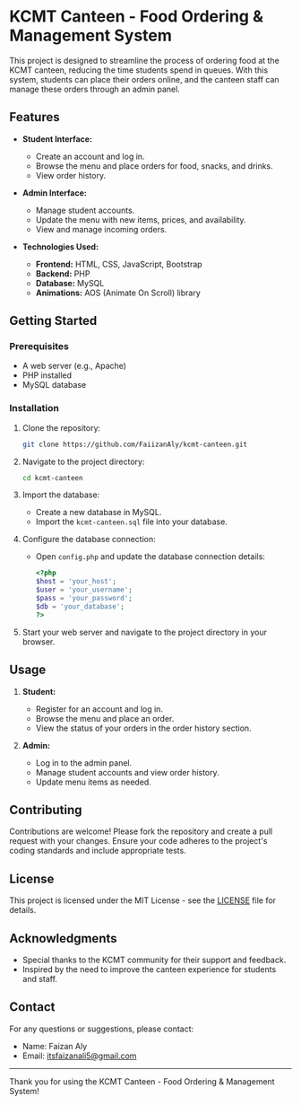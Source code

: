 # KCMT Canteen - Food Ordering & Management System

This project is designed to streamline the process of ordering food at the KCMT canteen, reducing the time students spend in queues. With this system, students can place their orders online, and the canteen staff can manage these orders through an admin panel.

## Features

- **Student Interface:**
  - Create an account and log in.
  - Browse the menu and place orders for food, snacks, and drinks.
  - View order history.

- **Admin Interface:**
  - Manage student accounts.
  - Update the menu with new items, prices, and availability.
  - View and manage incoming orders.

- **Technologies Used:**
  - **Frontend:** HTML, CSS, JavaScript, Bootstrap
  - **Backend:** PHP
  - **Database:** MySQL
  - **Animations:** AOS (Animate On Scroll) library

## Getting Started

### Prerequisites

- A web server (e.g., Apache)
- PHP installed
- MySQL database

### Installation

1. Clone the repository:
    ```bash
    git clone https://github.com/FaiizanAly/kcmt-canteen.git
    ```

2. Navigate to the project directory:
    ```bash
    cd kcmt-canteen
    ```

3. Import the database:
    - Create a new database in MySQL.
    - Import the `kcmt-canteen.sql` file into your database.

4. Configure the database connection:
    - Open `config.php` and update the database connection details:
      ```php
      <?php
      $host = 'your_host';
      $user = 'your_username';
      $pass = 'your_password';
      $db = 'your_database';
      ?>
      ```

5. Start your web server and navigate to the project directory in your browser.

## Usage

1. **Student:**
   - Register for an account and log in.
   - Browse the menu and place an order.
   - View the status of your orders in the order history section.

2. **Admin:**
   - Log in to the admin panel.
   - Manage student accounts and view order history.
   - Update menu items as needed.

## Contributing

Contributions are welcome! Please fork the repository and create a pull request with your changes. Ensure your code adheres to the project's coding standards and include appropriate tests.

## License

This project is licensed under the MIT License - see the [LICENSE](LICENSE) file for details.

## Acknowledgments

- Special thanks to the KCMT community for their support and feedback.
- Inspired by the need to improve the canteen experience for students and staff.

## Contact

For any questions or suggestions, please contact:

- Name: Faizan Aly
- Email: itsfaizanali5@gmail.com

---

Thank you for using the KCMT Canteen - Food Ordering & Management System!
